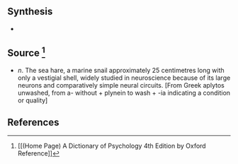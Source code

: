 ## Synthesis
- 
## Source [^1]
- $n$. The sea hare, a marine snail approximately 25 centimetres long with only a vestigial shell, widely studied in neuroscience because of its large neurons and comparatively simple neural circuits. \[From Greek aplytos unwashed, from a- without + plynein to wash + -ia indicating a condition or quality]
## References

[^1]: [[(Home Page) A Dictionary of Psychology 4th Edition by Oxford Reference]]